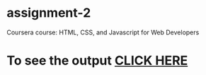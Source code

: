 # assignment-2


Coursera course: HTML, CSS, and Javascript for Web Developers

# To see the output [CLICK HERE](https://https://github.com/kasojusrujan/assignment-2)
